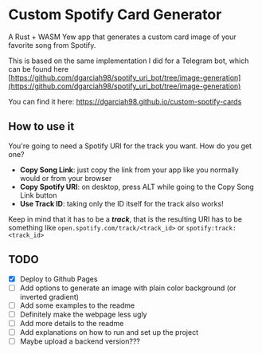 # Custom Spotify Card Generator

A Rust + WASM Yew app that generates a custom card image of your favorite song from Spotify.

This is based on the same implementation I did for a Telegram bot, which can be found here [https://github.com/dgarciah98/spotify_uri_bot/tree/image-generation](https://github.com/dgarciah98/spotify_uri_bot/tree/image-generation)

You can find it here: https://dgarciah98.github.io/custom-spotify-cards

## How to use it
You're going to need a Spotify URI for the track you want. How do you get one?

- **Copy Song Link**: just copy the link from your app like you normally would or from your browser
- **Copy Spotify URI**: on desktop, press ALT while going to the Copy Song Link button
- **Use Track ID**: taking only the ID itself for the track also works!

Keep in mind that it has to be a ***track***, that is the resulting URI has to be something like `open.spotify.com/track/<track_id>` or `spotify:track:<track_id>`

## TODO

- [x] Deploy to Github Pages
- [ ] Add options to generate an image with plain color background (or inverted gradient)
- [ ] Add some examples to the readme
- [ ] Definitely make the webpage less ugly
- [ ] Add more details to the readme
- [ ] Add explanations on how to run and set up the project
- [ ] Maybe upload a backend version???
